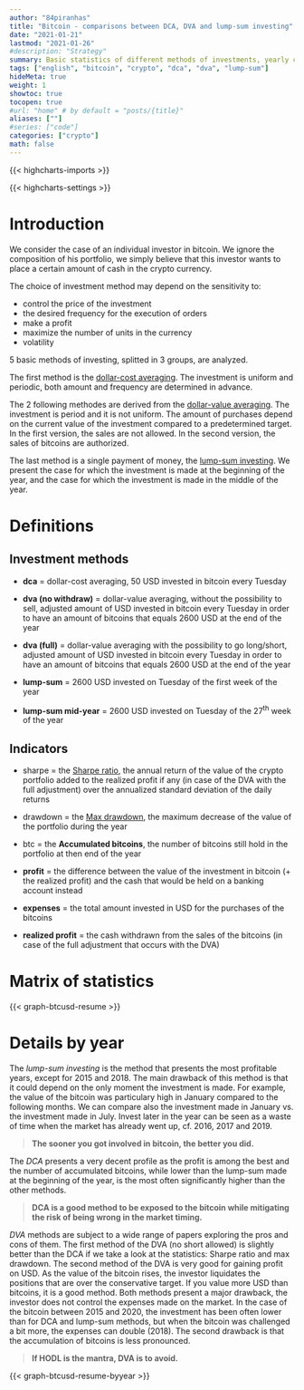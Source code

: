 ```yaml
---
author: "84piranhas"
title: "Bitcoin - comparisons between DCA, DVA and lump-sum investing"
date: "2021-01-21"
lastmod: "2021-01-26"
#description: "Strategy"
summary: Basic statistics of different methods of investments, yearly comparison, 2015-2020
tags: ["english", "bitcoin", "crypto", "dca", "dva", "lump-sum"]
hideMeta: true
weight: 1
showtoc: true
tocopen: true
#url: "home" # by default = "posts/{title}"
aliases: [""]
#series: ["code"]
categories: ["crypto"]
math: false
---
```


{{< highcharts-imports >}}

{{< highcharts-settings >}}

# Introduction

We consider the case of an individual investor in bitcoin. We ignore the composition of his portfolio, we simply believe that this investor wants to place a certain amount of cash in the crypto currency.

The choice of investment method may depend on the sensitivity to:
- control the price of the investment
- the desired frequency for the execution of orders
- make a profit
- maximize the number of units in the currency
- volatility

5 basic methods of investing, splitted in 3 groups, are analyzed.

The first method is the <a href="../btcusd-dca" target="_blank">dollar-cost averaging</a>.
The investment is uniform and periodic, both amount and frequency are determined in advance.

The 2 following methodes are derived from the <a href="../btcusd-dva" target="_blank">dollar-value averaging</a>.
The investment is period and it is not uniform. The amount of purchases depend on the current value of the investment compared to a predetermined target.  
In the first version, the sales are not allowed. In the second version, the sales of bitcoins are authorized. 

The last method is a single payment of money, the <a href="../btcusd-lumpsum" target="_blank">lump-sum investing</a>. We present the case for which the investment is made at the beginning of the year, and the case for which the investment is made in the middle of the year.


# Definitions

 ## Investment methods

- **dca** = dollar-cost averaging, 50 USD invested in bitcoin every Tuesday

- **dva (no withdraw)** = dollar-value averaging, without the possibility to sell, adjusted amount of USD invested in bitcoin every Tuesday in order to have an amount of bitcoins that equals 2600 USD at the end of the year

- **dva (full)** = dollar-value averaging with the possibility to go long/short, adjusted amount of USD invested in bitcoin every Tuesday in order to have an amount of bitcoins that equals 2600 USD at the end of the year

- **lump-sum** =  2600 USD invested on Tuesday of the first week of the year

- **lump-sum mid-year** = 2600 USD invested on Tuesday of the 27<sup>th</sup> week of the year

## Indicators

- sharpe = the [Sharpe ratio](https://en.wikipedia.org/wiki/Sharpe_ratio), the annual return of the value of the crypto portfolio added to the realized profit if any (in case of the DVA with the full adjustment) over the annualized standard deviation of the daily returns

- drawdown = the [Max drawdown](https://en.wikipedia.org/wiki/Drawdown_(economics)), the maximum decrease of the value of the portfolio during the year

- btc = the **Accumulated bitcoins**, the number of bitcoins still hold in the portfolio at then end of the year

- **profit** = the difference between the value of the investment in bitcoin (+ the realized profit) and the cash that would be held on a banking account instead

- **expenses** =  the total amount invested in USD for the purchases of the bitcoins

- **realized profit** = the cash withdrawn from the sales of the bitcoins (in case of the full adjustment that occurs with the DVA)


# Matrix of statistics

{{< graph-btcusd-resume >}}

# Details by year

The *lump-sum investing* is the method that presents the most profitable years, except for 2015 and 2018.
The main drawback of this method is that it could depend on the only moment the investment is made. For example, the value of the bitcoin was particulary high in January compared to the following months. We can compare also the investment made in January vs. the investment made in July. Invest later in the year can be seen as a waste of time when the market has already went up, cf. 2016, 2017 and 2019.  
> **The sooner you got involved in bitcoin, the better you did.**

The *DCA* presents a very decent profile as the profit is among the best and the number of accumulated bitcoins, while lower than the lump-sum made at the beginning of the year, is the most often significantly higher than the other methods.  
> **DCA is a good method to be exposed to the bitcoin while mitigating the risk of being wrong in the market timing.**

*DVA* methods are subject to a wide range of papers exploring the pros and cons of them.
The first method of the DVA (no short allowed) is slightly better than the DCA if we take a look at the statistics: Sharpe ratio and max drawdown.
The second method of the DVA is very good for gaining profit on USD. As the value of the bitcoin rises, the investor liquidates the positions that are over the conservative target. If you value more USD than bitcoins, it is a good method.
Both methods present a major drawback, the investor does not control the expenses made on the market. In the case of the bitcoin between 2015 and 2020, the investment has been often lower than for DCA and lump-sum methods, but when the bitcoin was challenged a bit more, the expenses can double (2018).
The second drawback is that the accumulation of bitcoins is less pronounced.  
> **If HODL is the mantra, DVA is to avoid.**

{{< graph-btcusd-resume-byyear >}}